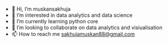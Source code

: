 - 👋 Hi, I’m muskansakhuja
- 👀 I’m interested in data analytics and data science
- 🌱 I’m currently learning python core
- 💞️ I’m looking to collaborate on data analytics and visiualisation
- 📫 How to reach me sakhujamuskan88@gmail.com

<!---
muskansakhuja/muskansakhuja is a ✨ special ✨ repository because its `README.md` (this file) appears on your GitHub profile.
You can click the Preview link to take a look at your changes.
--->
